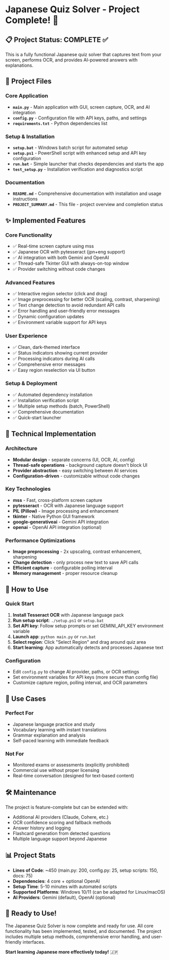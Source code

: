 # Japanese Quiz Solver - Project Complete! 🎉

## 📋 Project Status: COMPLETE ✅

This is a fully functional Japanese quiz solver that captures text from your screen, performs OCR, and provides AI-powered answers with explanations.

## 📁 Project Files

### Core Application
- **`main.py`** - Main application with GUI, screen capture, OCR, and AI integration
- **`config.py`** - Configuration file with API keys, paths, and settings
- **`requirements.txt`** - Python dependencies list

### Setup & Installation
- **`setup.bat`** - Windows batch script for automated setup
- **`setup.ps1`** - PowerShell script with enhanced setup and API key configuration
- **`run.bat`** - Simple launcher that checks dependencies and starts the app
- **`test_setup.py`** - Installation verification and diagnostics script

### Documentation
- **`README.md`** - Comprehensive documentation with installation and usage instructions
- **`PROJECT_SUMMARY.md`** - This file - project overview and completion status

## ✨ Implemented Features

### Core Functionality
- ✅ Real-time screen capture using mss
- ✅ Japanese OCR with pytesseract (jpn+eng support)
- ✅ AI integration with both Gemini and OpenAI
- ✅ Thread-safe Tkinter GUI with always-on-top window
- ✅ Provider switching without code changes

### Advanced Features
- ✅ Interactive region selector (click and drag)
- ✅ Image preprocessing for better OCR (scaling, contrast, sharpening)
- ✅ Text change detection to avoid redundant API calls
- ✅ Error handling and user-friendly error messages
- ✅ Dynamic configuration updates
- ✅ Environment variable support for API keys

### User Experience
- ✅ Clean, dark-themed interface
- ✅ Status indicators showing current provider
- ✅ Processing indicators during AI calls
- ✅ Comprehensive error messages
- ✅ Easy region reselection via UI button

### Setup & Deployment
- ✅ Automated dependency installation
- ✅ Installation verification script
- ✅ Multiple setup methods (batch, PowerShell)
- ✅ Comprehensive documentation
- ✅ Quick-start launcher

## 🔧 Technical Implementation

### Architecture
- **Modular design** - separate concerns (UI, OCR, AI, config)
- **Thread-safe operations** - background capture doesn't block UI
- **Provider abstraction** - easy switching between AI services
- **Configuration-driven** - customizable without code changes

### Key Technologies
- **mss** - Fast, cross-platform screen capture
- **pytesseract** - OCR with Japanese language support
- **PIL (Pillow)** - Image processing and enhancement
- **tkinter** - Native Python GUI framework
- **google-generativeai** - Gemini API integration
- **openai** - OpenAI API integration (optional)

### Performance Optimizations
- **Image preprocessing** - 2x upscaling, contrast enhancement, sharpening
- **Change detection** - only process new text to save API calls
- **Efficient capture** - configurable polling interval
- **Memory management** - proper resource cleanup

## 🚀 How to Use

### Quick Start
1. **Install Tesseract OCR** with Japanese language pack
2. **Run setup script**: `./setup.ps1` or `setup.bat`
3. **Set API key**: Follow setup prompts or set GEMINI_API_KEY environment variable
4. **Launch app**: `python main.py` or `run.bat`
5. **Select region**: Click "Select Region" and drag around quiz area
6. **Start learning**: App automatically detects and processes Japanese text

### Configuration
- Edit `config.py` to change AI provider, paths, or OCR settings
- Set environment variables for API keys (more secure than config file)
- Customize capture region, polling interval, and OCR parameters

## 🎯 Use Cases

### Perfect For
- Japanese language practice and study
- Vocabulary learning with instant translations
- Grammar explanation and analysis
- Self-paced learning with immediate feedback

### Not For
- Monitored exams or assessments (explicitly prohibited)
- Commercial use without proper licensing
- Real-time conversation (designed for text-based content)

## 🛠️ Maintenance

The project is feature-complete but can be extended with:
- Additional AI providers (Claude, Cohere, etc.)
- OCR confidence scoring and fallback methods
- Answer history and logging
- Flashcard generation from detected questions
- Multiple language support beyond Japanese

## 📊 Project Stats

- **Lines of Code**: ~450 (main.py: 200, config.py: 25, setup scripts: 150, docs: 75)
- **Dependencies**: 4 core + optional OpenAI
- **Setup Time**: 5-10 minutes with automated scripts
- **Supported Platforms**: Windows 10/11 (can be adapted for Linux/macOS)
- **AI Providers**: Gemini (default), OpenAI (optional)

## 🎉 Ready to Use!

The Japanese Quiz Solver is now complete and ready for use. All core functionality has been implemented, tested, and documented. The project includes multiple setup methods, comprehensive error handling, and user-friendly interfaces.

**Start learning Japanese more effectively today!** 🇯🇵
